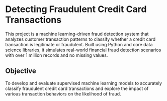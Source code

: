 # Detecting Fraudulent Credit Card Transactions

This project is a machine learning-driven fraud detection system that analyzes customer transaction patterns to classify whether a credit card transaction is legitimate or fraudulent. Built using Python and core data science libraries, it simulates real-world financial fraud detection scenarios with over 1 million records and no missing values.


## Objective

To develop and evaluate supervised machine learning models to accurately classify fraudulent credit card transactions and explore the impact of various transaction behaviors on the likelihood of fraud.
